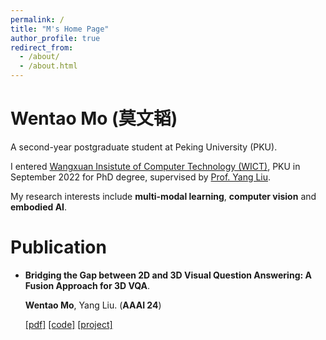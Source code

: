 ```yaml
---
permalink: /
title: "M's Home Page"
author_profile: true
redirect_from: 
  - /about/
  - /about.html
---
```


Wentao Mo (莫文韬)
===

A second-year postgraduate student at Peking University (PKU).

I entered [Wangxuan Insistute of Computer Technology (WICT)](https://www.wict.pku.edu.cn/), PKU in September 2022 for PhD degree, supervised by [Prof. Yang Liu](http://www.csyangliu.com/).

My research interests include **multi-modal learning**, **computer vision** and **embodied AI**.

Publication
===

- **Bridging the Gap between 2D and 3D Visual Question Answering: A Fusion Approach for 3D VQA**.

  **Wentao Mo**, Yang Liu. (**AAAI 24**)
  
  [[pdf]](https://drive.google.com/file/d/1U_r-bh895TxMOKidFKW-byEaa39Mq4fi/view?usp=sharing) [[code]](https://github.com/matthewdm0816/BridgeQA) [[project]](https://matthewdm0816.github.io/BridgeQA-project/)

